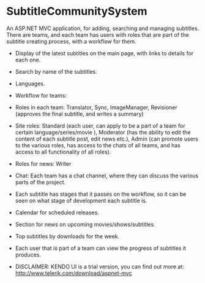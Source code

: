 SubtitleCommunitySystem
=======================

An ASP.NET MVC application, for adding, searching and managing subtitles. There are teams, and each team has users with roles that are part of the subtitle creating process, with a workflow for them.

* Display of the latest subtitles on the main page, with links to details for each one.
* Search by name of the subtitles.
* Languages.
* Workflow for teams:
* Roles in each team: Translator, Sync, ImageManager, Revisioner (approves the final subtitle, and writes a summary)
* Site roles: Standard (each user, can apply to be a part of a team for certain language/series/movie ), Moderator (has the ability to edit the content of each subtitle post, edit news etc.), Admin (can promote users to the various roles, has access to the chats of all teams, and has access to all functionality of all roles).
* Roles for news: Writer
* Chat: Each team has a chat channel, where they can discuss the various parts of the project.
* Each subtitle has stages that it passes on the workflow, so it can be seen on what stage of development each subtitle is.
* Calendar for scheduled releases.
* Section for news on upcoming movies/shows/subtitles.
* Top subtitles by downloads for the week.
* Each user that is part of a team can view the progress of subtitles it produces.


* DISCLAIMER: KENDO UI is a trial version, you can find out more at: http://www.telerik.com/download/aspnet-mvc
